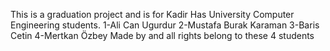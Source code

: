 This is a graduation project and is for Kadir Has University Computer Engineering students. 
1-Ali Can Ugurdur
2-Mustafa Burak Karaman
3-Baris Cetin
4-Mertkan Özbey 
Made by and all rights belong to these 4 students
